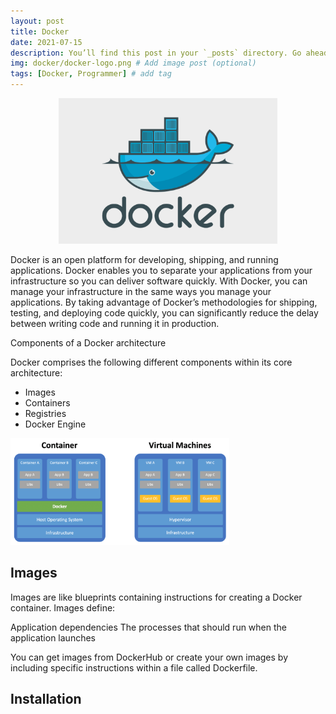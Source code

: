 ```yaml
---
layout: post
title: Docker
date: 2021-07-15
description: You’ll find this post in your `_posts` directory. Go ahead and edit it and re-build the site to see your changes. # Add post description (optional)
img: docker/docker-logo.png # Add image post (optional)
tags: [Docker, Programmer] # add tag
---
```


<p align="center">
<img src="/assets/img/docker/docker-logo.png" width="350"/>
</p>

Docker is an open platform for developing, shipping, and running applications. Docker enables you to separate your applications from your infrastructure so you can deliver software quickly. With Docker, you can manage your infrastructure in the same ways you manage your applications. By taking advantage of Docker’s methodologies for shipping, testing, and deploying code quickly, you can significantly reduce the delay between writing code and running it in production.

Components of a Docker architecture

Docker comprises the following different components within its core architecture:

  - Images
  - Containers
  - Registries
  - Docker Engine
  
  <img src="/assets/img/docker/images.png" width="350"/>

## Images

Images are like blueprints containing instructions for creating a Docker container. Images define:

   Application dependencies
   The processes that should run when the application launches

You can get images from DockerHub or create your own images by including specific instructions within a file called Dockerfile.
## Installation


